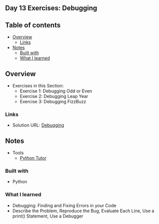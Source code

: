 ## Day 13 Exercises: Debugging

## Table of contents

- [Overview](#overview)
  - [Links](#links)
- [Notes](#notes)
  - [Built with](#built-with)
  - [What I learned](#what-i-learned)

## Overview

- Exercises in this Section:
  - Exercise 1: Debugging Odd or Even
  - Exercise 2: Debugging Leap Year
  - Exercise 3: Debugging FizzBuzz


### Links

- Solution URL: [Debugging](https://github.com/Mikerniker/100_Days_of_Python/tree/main/Day13)

## Notes

- Tools
  - [Python Tutor](https://pythontutor.com/visualize.html#mode=edit)
  

### Built with

- Python

### What I learned
- Debugging: Finding and Fixing Errors in your Code
- Describe the Problem, Reproduce the Bug, Evaluate Each Line, Use a print() Statement, Use a Debugger